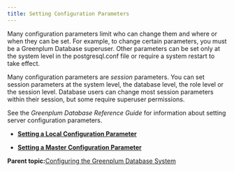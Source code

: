 ```yaml
---
title: Setting Configuration Parameters 
---
```


Many configuration parameters limit who can change them and where or when they can be set. For example, to change certain parameters, you must be a Greenplum Database superuser. Other parameters can be set only at the system level in the postgresql.conf file or require a system restart to take effect.

Many configuration parameters are *session* parameters. You can set session parameters at the system level, the database level, the role level or the session level. Database users can change most session parameters within their session, but some require superuser permissions.

See the *Greenplum Database Reference Guide* for information about setting server configuration parameters.

-   **[Setting a Local Configuration Parameter](../topics/g-setting-a-local-configuration-parameter.html)**  

-   **[Setting a Master Configuration Parameter](../topics/g-setting-a-master-configuration-parameter.html)**  


**Parent topic:**[Configuring the Greenplum Database System](../topics/g-configuring-the-greenplum-system.html)

